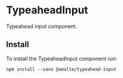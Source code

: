 # TypeaheadInput

Typeahead input component.

## Install

To install the TypeaheadInput component run:

```terminal
npm install --save @amalto/typeahead-input
```
